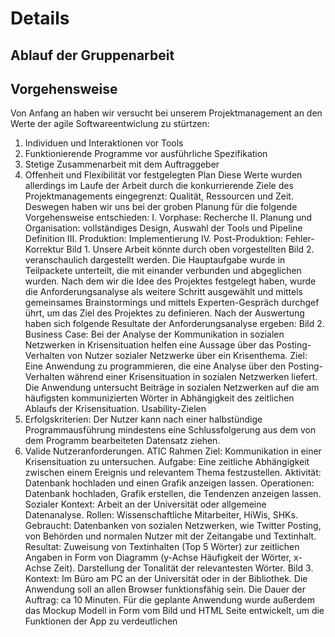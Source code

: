 # Details
## Ablauf der Gruppenarbeit
## Vorgehensweise
Von Anfang an haben wir versucht bei unserem Projektmanagement an den Werte der agile Softwareentwiclung zu stürtzen:
1.	Individuen und Interaktionen vor Tools
2.	Funktionierende Programme vor ausführliche Spezifikation
3.	Stetige Zusammenarbeit mit dem Auftraggeber
4.	Offenheit und Flexibilität vor festgelegten Plan
Diese Werte wurden allerdings im Laufe der Arbeit durch die konkurrierende Ziele des Projektmanagements eingegrenzt: Qualität, Ressourcen und Zeit.
Deswegen haben wir uns bei der groben Planung für die folgende Vorgehensweise entschieden:
I.	Vorphase: Recherche
II.	Planung und Organisation: vollständiges Design, Auswahl der Tools und Pipeline Definition
III.	Produktion: Implementierung
IV.	Post-Produktion: Fehler-Korrektur 					Bild 1.
Unsere Arbeit könnte durch oben vorgestellten Bild 2. veranschaulich dargestellt werden. Die Hauptaufgabe wurde in Teilpackete unterteilt, die mit einander verbunden und abgeglichen wurden.
Nach dem wir die Idee des Projektes festgelegt haben, wurde die Anforderungsanalyse als weitere Schritt ausgewählt und mittels gemeinsames Brainstormings und mittels Experten-Gespräch durchgef ührt, um das Ziel des Projektes zu definieren.
Nach der Auswertung haben sich folgende Resultate der Anforderungsanalyse ergeben: 																										Bild 2.
Business Case: Bei der Analyse der Kommunikation in sozialen Netzwerken in Krisensituation helfen eine Aussage über das Posting-Verhalten von Nutzer sozialer Netzwerke über ein Krisenthema.
Ziel: Eine Anwendung zu programmieren, die eine Analyse über den Posting-Verhalten während einer Krisensituation in sozialen Netzwerken liefert. Die Anwendung untersucht Beiträge in sozialen Netzwerken auf die am häufigsten kommunizierten Wörter in Abhängigkeit des zeitlichen Ablaufs der Krisensituation.
Usability-Zielen
1.	Erfolgskriterien:
Der Nutzer kann nach einer halbstündige Programmausführung mindestens eine Schlussfolgerung aus dem von dem Programm bearbeiteten Datensatz ziehen.
2.	Valide Nutzeranforderungen. ATIC Rahmen
Ziel: Kommunikation in einer Krisensituation zu untersuchen.
Aufgabe: Eine zeitliche Abhängigkeit zwischen einem Ereignis und relevantem Thema festzustellen.
Aktivität: Datenbank hochladen und einen Grafik anzeigen lassen.
Operationen: Datenbank hochladen, Grafik erstellen, die Tendenzen anzeigen lassen.
Sozialer Kontext: Arbeit an der Universität oder allgemeine Datenanalyse.
Rollen: Wissenschaftliche Mitarbeiter, HiWis, SHKs.
Gebraucht: Datenbanken von sozialen Netzwerken, wie Twitter Posting, von Behörden und normalen Nutzer mit der Zeitangabe und Textinhalt.
Resultat: Zuweisung von Textinhalten (Top 5 Wörter) zur zeitlichen Angaben in Form von Diagramm (y-Achse Häufigkeit der Wörter, x-Achse Zeit). Darstellung der Tonalität der relevantesten Wörter. 						 Bild 3.
Kontext: Im Büro am PC an der Universität oder in der Bibliothek. Die Anwendung soll an allen Browser funktionsfähig sein.
Die Dauer der Auftrag: ca 10 Minuten.
Für die geplante Anwendung wurde außerdem das Mockup Modell in Form vom Bild und HTML Seite entwickelt, um die Funktionen der App zu verdeutlichen
